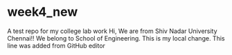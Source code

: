 # week4_new
A test repo for my college lab work
Hi, We are from Shiv Nadar University Chennai!!
We belong to School of Engineering.
This is my local change.
This line was added from GitHub editor
